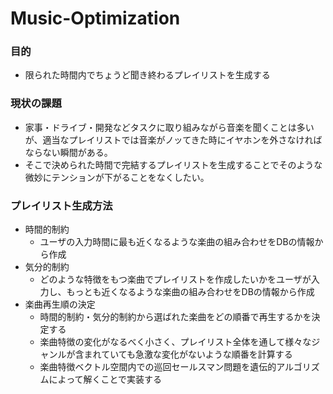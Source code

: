 # Music-Optimization
### 目的
- 限られた時間内でちょうど聞き終わるプレイリストを生成する

### 現状の課題
- 家事・ドライブ・開発などタスクに取り組みながら音楽を聞くことは多いが、適当なプレイリストでは音楽がノッてきた時にイヤホンを外さなければならない瞬間がある。
- そこで決められた時間で完結するプレイリストを生成することでそのような微妙にテンションが下がることをなくしたい。

### プレイリスト生成方法
- 時間的制約
  - ユーザの入力時間に最も近くなるような楽曲の組み合わせをDBの情報から作成
- 気分的制約
  - どのような特徴をもつ楽曲でプレイリストを作成したいかをユーザが入力し、もっとも近くなるような楽曲の組み合わせをDBの情報から作成
- 楽曲再生順の決定
  - 時間的制約・気分的制約から選ばれた楽曲をどの順番で再生するかを決定する
  - 楽曲特徴の変化がなるべく小さく、プレイリスト全体を通して様々なジャンルが含まれていても急激な変化がないような順番を計算する
  - 楽曲特徴ベクトル空間内での巡回セールスマン問題を遺伝的アルゴリズムによって解くことで実装する
